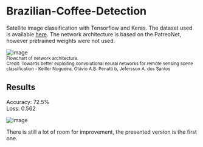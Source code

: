 # Brazilian-Coffee-Detection
Satellite image classification with Tensorflow and Keras. The dataset used is available [here](http://www.patreo.dcc.ufmg.br/2017/11/12/brazilian-coffee-scenes-dataset/). The network architecture is based on the PatreoNet, however pretrained weights were not used.

![image](https://user-images.githubusercontent.com/50464859/113905663-acec6800-97d3-11eb-90ab-cb4aa3622d4f.png)<br>
<sub>Flowchart of network architecture. 
  <br>Credit: Towards better exploiting convolutional neural networks for remote sensing scene classification - Keiller Nogueira, Otávio A.B. Penatti b, Jefersson A. dos Santos

## Results
Accuracy: 72.5%<br>
Loss:     0.562

![image](https://user-images.githubusercontent.com/50464859/113904528-6e09e280-97d2-11eb-96ab-bdedc2f4c23b.png)

There is still a lot of room for improvement, the presented version is the first one.
